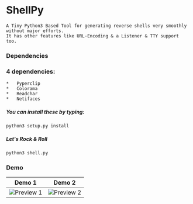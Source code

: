 # ShellPy

```
A Tiny Python3 Based Tool for generating reverse shells very smoothly without major efforts. 
It has other features like URL-Encoding & a Listener & TTY support too.
```


### Dependencies

### 4 dependencies:
```
*   Pyperclip
*   Colorama
*   Readchar
*   Netifaces
```
##### You can install these by typing:

```
python3 setup.py install
```


##### Let's Rock & Roll

```
python3 shell.py
```

### Demo

Demo 1             |  Demo 2
:-----------------------:|:-----------------------:
![Preview 1](https://i.imgur.com/sUIzKAp.png)  |  ![Preview 2](https://i.imgur.com/GiCUlnj.png)
